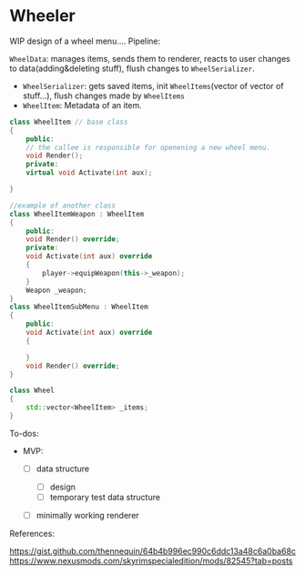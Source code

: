 # Wheeler
WIP design of a wheel menu....
Pipeline:


`WheelData`:
manages items, sends them to renderer, reacts to user changes to data(adding&deleting stuff), flush changes to `WheelSerializer`.
- `WheelSerializer`: gets saved items, init `WheelItems`(vector of vector of stuff...), flush changes made by `WheelItems`
- `WheelItem`:
Metadata of an item.
```cpp
class WheelItem // base class
{
	public:
	// the callee is responsible for openening a new wheel menu.
	void Render();
	private:
	virtual void Activate(int aux);

}

//example of another class
class WheelItemWeapon : WheelItem
{
	public:
	void Render() override;
	private:
	void Activate(int aux) override
	{
		player->equipWeapon(this->_weapon);
	}
	Weapon _weapon;
}
class WheelItemSubMenu : WheelItem
{
	public:
	void Activate(int aux) override
	{

	}
	void Render() override;
}
```

```cpp
class Wheel
{
	std::vector<WheelItem> _items;
}

```
To-dos:

- MVP: 
	- [ ] data structure
		- [ ] design
		- [ ] temporary test data structure
	- [ ] minimally working renderer


References:

https://gist.github.com/thennequin/64b4b996ec990c6ddc13a48c6a0ba68c
https://www.nexusmods.com/skyrimspecialedition/mods/82545?tab=posts